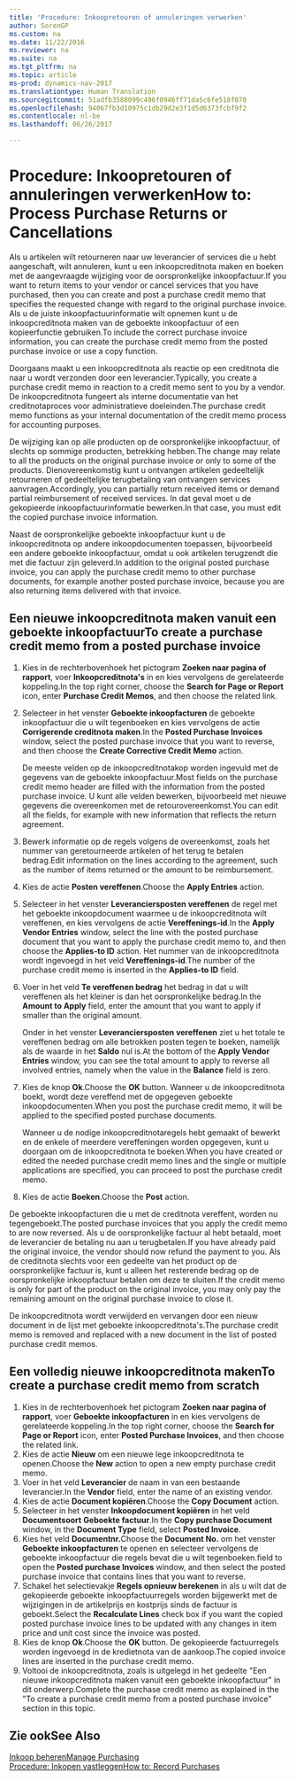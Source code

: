 ```yaml
---
title: 'Procedure: Inkoopretouren of annuleringen verwerken'
author: SorenGP
ms.custom: na
ms.date: 11/22/2016
ms.reviewer: na
ms.suite: na
ms.tgt_pltfrm: na
ms.topic: article
ms-prod: dynamics-nav-2017
ms.translationtype: Human Translation
ms.sourcegitcommit: 51adfb3588099c496f0946ff71da5c6fe518f070
ms.openlocfilehash: 94067fb3d10975c1db29d2e3f1d5d6373fcbf9f2
ms.contentlocale: nl-be
ms.lasthandoff: 06/26/2017

---
```


# <a name="how-to-process-purchase-returns-or-cancellations"></a><span data-ttu-id="10c27-102">Procedure: Inkoopretouren of annuleringen verwerken</span><span class="sxs-lookup"><span data-stu-id="10c27-102">How to: Process Purchase Returns or Cancellations</span></span>
<span data-ttu-id="10c27-103">Als u artikelen wilt retourneren naar uw leverancier of services die u hebt aangeschaft, wilt annuleren, kunt u een inkoopcreditnota maken en boeken met de aangevraagde wijziging voor de oorspronkelijke inkoopfactuur.</span><span class="sxs-lookup"><span data-stu-id="10c27-103">If you want to return items to your vendor or cancel services that you have purchased, then you can create and post a purchase credit memo that specifies the requested change with regard to the original purchase invoice.</span></span> <span data-ttu-id="10c27-104">Als u de juiste inkoopfactuurinformatie wilt opnemen kunt u de inkoopcreditnota maken van de geboekte inkoopfactuur of een kopieerfunctie gebruiken.</span><span class="sxs-lookup"><span data-stu-id="10c27-104">To include the correct purchase invoice information, you can create the purchase credit memo from the posted purchase invoice or use a copy function.</span></span>

<span data-ttu-id="10c27-105">Doorgaans maakt u een inkoopcreditnota als reactie op een creditnota die naar u wordt verzonden door een leverancier.</span><span class="sxs-lookup"><span data-stu-id="10c27-105">Typically, you create a purchase credit memo in reaction to a credit memo sent to you by a vendor.</span></span> <span data-ttu-id="10c27-106">De inkoopcreditnota fungeert als interne documentatie van het creditnotaproces voor administratieve doeleinden.</span><span class="sxs-lookup"><span data-stu-id="10c27-106">The purchase credit memo functions as your internal documentation of the credit memo process for accounting purposes.</span></span>

<span data-ttu-id="10c27-107">De wijziging kan op alle producten op de oorspronkelijke inkoopfactuur, of slechts op sommige producten, betrekking hebben.</span><span class="sxs-lookup"><span data-stu-id="10c27-107">The change may relate to all the products on the original purchase invoice or only to some of the products.</span></span> <span data-ttu-id="10c27-108">Dienovereenkomstig kunt u ontvangen artikelen gedeeltelijk retourneren of gedeeltelijke terugbetaling van ontvangen services aanvragen.</span><span class="sxs-lookup"><span data-stu-id="10c27-108">Accordingly, you can partially return received items or demand partial reimbursement of received services.</span></span> <span data-ttu-id="10c27-109">In dat geval moet u de gekopieerde inkoopfactuurinformatie bewerken.</span><span class="sxs-lookup"><span data-stu-id="10c27-109">In that case, you must edit the copied purchase invoice information.</span></span>

<span data-ttu-id="10c27-110">Naast de oorspronkelijke geboekte inkoopfactuur kunt u de inkoopcreditnota op andere inkoopdocumenten toepassen, bijvoorbeeld een andere geboekte inkoopfactuur, omdat u ook artikelen terugzendt die met die factuur zijn geleverd.</span><span class="sxs-lookup"><span data-stu-id="10c27-110">In addition to the original posted purchase invoice, you can apply the purchase credit memo to other purchase documents, for example another posted purchase invoice, because you are also returning items delivered with that invoice.</span></span>

## <a name="to-create-a-purchase-credit-memo-from-a-posted-purchase-invoice"></a><span data-ttu-id="10c27-111">Een nieuwe inkoopcreditnota maken vanuit een geboekte inkoopfactuur</span><span class="sxs-lookup"><span data-stu-id="10c27-111">To create a purchase credit memo from a posted purchase invoice</span></span>
1. <span data-ttu-id="10c27-112">Kies in de rechterbovenhoek het pictogram **Zoeken naar pagina of rapport**, voer **Inkoopcreditnota's** in en kies vervolgens de gerelateerde koppeling.</span><span class="sxs-lookup"><span data-stu-id="10c27-112">In the top right corner, choose the **Search for Page or Report** icon, enter **Purchase Credit Memos**, and then choose the related link.</span></span>  
2. <span data-ttu-id="10c27-113">Selecteer in het venster **Geboekte inkoopfacturen** de geboekte inkoopfactuur die u wilt tegenboeken en kies vervolgens de actie **Corrigerende creditnota maken**.</span><span class="sxs-lookup"><span data-stu-id="10c27-113">In the **Posted Purchase Invoices** window, select the posted purchase invoice that you want to reverse, and then choose the **Create Corrective Credit Memo** action.</span></span>

    <span data-ttu-id="10c27-114">De meeste velden op de inkoopcreditnotakop worden ingevuld met de gegevens van de geboekte inkoopfactuur.</span><span class="sxs-lookup"><span data-stu-id="10c27-114">Most fields on the purchase credit memo header are filled with the information from the posted purchase invoice.</span></span> <span data-ttu-id="10c27-115">U kunt alle velden bewerken, bijvoorbeeld met nieuwe gegevens die overeenkomen met de retourovereenkomst.</span><span class="sxs-lookup"><span data-stu-id="10c27-115">You can edit all the fields, for example with new information that reflects the return agreement.</span></span>
3. <span data-ttu-id="10c27-116">Bewerk informatie op de regels volgens de overeenkomst, zoals het nummer van geretourneerde artikelen of het terug te betalen bedrag.</span><span class="sxs-lookup"><span data-stu-id="10c27-116">Edit information on the lines according to the agreement, such as the number of items returned or the amount to be reimbursement.</span></span>
4. <span data-ttu-id="10c27-117">Kies de actie **Posten vereffenen**.</span><span class="sxs-lookup"><span data-stu-id="10c27-117">Choose the **Apply Entries** action.</span></span>
5. <span data-ttu-id="10c27-118">Selecteer in het venster **Leveranciersposten vereffenen** de regel met het geboekte inkoopdocument waarmee u de inkoopcreditnota wilt vereffenen, en kies vervolgens de actie **Vereffenings-id**.</span><span class="sxs-lookup"><span data-stu-id="10c27-118">In the **Apply Vendor Entries** window, select the line with the posted purchase document that you want to apply the purchase credit memo to, and then choose the **Applies-to ID** action.</span></span> <span data-ttu-id="10c27-119">Het nummer van de inkoopcreditnota wordt ingevoegd in het veld **Vereffenings-id**.</span><span class="sxs-lookup"><span data-stu-id="10c27-119">The number of the purchase credit memo is inserted in the **Applies-to ID** field.</span></span>
6. <span data-ttu-id="10c27-120">Voer in het veld **Te vereffenen bedrag** het bedrag in dat u wilt vereffenen als het kleiner is dan het oorspronkelijke bedrag.</span><span class="sxs-lookup"><span data-stu-id="10c27-120">In the **Amount to Apply** field, enter the amount that you want to apply if smaller than the original amount.</span></span>

    <span data-ttu-id="10c27-121">Onder in het venster **Leveranciersposten vereffenen** ziet u het totale te vereffenen bedrag om alle betrokken posten tegen te boeken, namelijk als de waarde in het **Saldo** nul is.</span><span class="sxs-lookup"><span data-stu-id="10c27-121">At the bottom of the **Apply Vendor Entries** window, you can see the total amount to apply to reverse all involved entries, namely when the value in the **Balance** field is zero.</span></span>
7. <span data-ttu-id="10c27-122">Kies de knop **Ok**.</span><span class="sxs-lookup"><span data-stu-id="10c27-122">Choose the **OK** button.</span></span> <span data-ttu-id="10c27-123">Wanneer u de inkoopcreditnota boekt, wordt deze vereffend met de opgegeven geboekte inkoopdocumenten.</span><span class="sxs-lookup"><span data-stu-id="10c27-123">When you post the purchase credit memo, it will be applied to the specified posted purchase documents.</span></span>

    <span data-ttu-id="10c27-124">Wanneer u de nodige inkoopcreditnotaregels hebt gemaakt of bewerkt en de enkele of meerdere vereffeningen worden opgegeven, kunt u doorgaan om de inkoopcreditnota te boeken.</span><span class="sxs-lookup"><span data-stu-id="10c27-124">When you have created or edited the needed purchase credit memo lines and the single or multiple applications are specified, you can proceed to post the purchase credit memo.</span></span>
8. <span data-ttu-id="10c27-125">Kies de actie **Boeken**.</span><span class="sxs-lookup"><span data-stu-id="10c27-125">Choose the **Post** action.</span></span>

<span data-ttu-id="10c27-126">De geboekte inkoopfacturen die u met de creditnota vereffent, worden nu tegengeboekt.</span><span class="sxs-lookup"><span data-stu-id="10c27-126">The posted purchase invoices that you apply the credit memo to are now reversed.</span></span> <span data-ttu-id="10c27-127">Als u de oorspronkelijke factuur al hebt betaald, moet de leverancier de betaling nu aan u terugbetalen.</span><span class="sxs-lookup"><span data-stu-id="10c27-127">If you have already paid the original invoice, the vendor should now refund the payment to you.</span></span> <span data-ttu-id="10c27-128">Als de creditnota slechts voor een gedeelte van het product op de oorspronkelijke factuur is, kunt u alleen het resterende bedrag op de oorspronkelijke inkoopfactuur betalen om deze te sluiten.</span><span class="sxs-lookup"><span data-stu-id="10c27-128">If the credit memo is only for part of the product on the original invoice, you may only pay the remaining amount on the original purchase invoice to close it.</span></span>

<span data-ttu-id="10c27-129">De inkoopcreditnota wordt verwijderd en vervangen door een nieuw document in de lijst met geboekte inkoopcreditnota's.</span><span class="sxs-lookup"><span data-stu-id="10c27-129">The purchase credit memo is removed and replaced with a new document in the list of posted purchase credit memos.</span></span>

## <a name="to-create-a-purchase-credit-memo-from-scratch"></a><span data-ttu-id="10c27-130">Een volledig nieuwe inkoopcreditnota maken</span><span class="sxs-lookup"><span data-stu-id="10c27-130">To create a purchase credit memo from scratch</span></span>
1. <span data-ttu-id="10c27-131">Kies in de rechterbovenhoek het pictogram **Zoeken naar pagina of rapport**, voer **Geboekte inkoopfacturen** in en kies vervolgens de gerelateerde koppeling.</span><span class="sxs-lookup"><span data-stu-id="10c27-131">In the top right corner, choose the **Search for Page or Report** icon, enter **Posted Purchase Invoices**, and then choose the related link.</span></span>
2. <span data-ttu-id="10c27-132">Kies de actie **Nieuw** om een nieuwe lege inkoopcreditnota te openen.</span><span class="sxs-lookup"><span data-stu-id="10c27-132">Choose the **New** action to open a new empty purchase credit memo.</span></span>
3. <span data-ttu-id="10c27-133">Voer in het veld **Leverancier** de naam in van een bestaande leverancier.</span><span class="sxs-lookup"><span data-stu-id="10c27-133">In the **Vendor** field, enter the name of an existing vendor.</span></span>
4. <span data-ttu-id="10c27-134">Kies de actie **Document kopiëren**.</span><span class="sxs-lookup"><span data-stu-id="10c27-134">Choose the **Copy Document** action.</span></span>
5. <span data-ttu-id="10c27-135">Selecteer in het venster **Inkoopdocument kopiëren** in het veld **Documentsoort** **Geboekte factuur**.</span><span class="sxs-lookup"><span data-stu-id="10c27-135">In the **Copy purchase Document** window, in the **Document Type** field, select **Posted Invoice**.</span></span>
6. <span data-ttu-id="10c27-136">Kies het veld **Documentnr.**</span><span class="sxs-lookup"><span data-stu-id="10c27-136">Choose the **Document No.**</span></span> <span data-ttu-id="10c27-137">om het venster **Geboekte inkoopfacturen** te openen en selecteer vervolgens de geboekte inkoopfactuur die regels bevat die u wilt tegenboeken.</span><span class="sxs-lookup"><span data-stu-id="10c27-137">field to open the **Posted purchase Invoices** window, and then select the posted purchase invoice that contains lines that you want to reverse.</span></span>
7. <span data-ttu-id="10c27-138">Schakel het selectievakje **Regels opnieuw berekenen** in als u wilt dat de gekopieerde geboekte inkoopfactuurregels worden bijgewerkt met de wijzigingen in de artikelprijs en kostprijs sinds de factuur is geboekt.</span><span class="sxs-lookup"><span data-stu-id="10c27-138">Select the **Recalculate Lines** check box if you want the copied posted purchase invoice lines to be updated with any changes in item price and unit cost since the invoice was posted.</span></span>
8. <span data-ttu-id="10c27-139">Kies de knop **Ok**.</span><span class="sxs-lookup"><span data-stu-id="10c27-139">Choose the **OK** button.</span></span> <span data-ttu-id="10c27-140">De gekopieerde factuurregels worden ingevoegd in de kredietnota van de aankoop.</span><span class="sxs-lookup"><span data-stu-id="10c27-140">The copied invoice lines are inserted in the purchase credit memo.</span></span>
9. <span data-ttu-id="10c27-141">Voltooi de inkoopcreditnota, zoals is uitgelegd in het gedeelte "Een nieuwe inkoopcreditnota maken vanuit een geboekte inkoopfactuur" in dit onderwerp.</span><span class="sxs-lookup"><span data-stu-id="10c27-141">Complete the purchase credit memo as explained in the "To create a purchase credit memo from a posted purchase invoice" section in this topic.</span></span>

## <a name="see-also"></a><span data-ttu-id="10c27-142">Zie ook</span><span class="sxs-lookup"><span data-stu-id="10c27-142">See Also</span></span>
[<span data-ttu-id="10c27-143">Inkoop beheren</span><span class="sxs-lookup"><span data-stu-id="10c27-143">Manage Purchasing</span></span>](purchasing-manage-purchasing.md)  
[<span data-ttu-id="10c27-144">Procedure: Inkopen vastleggen</span><span class="sxs-lookup"><span data-stu-id="10c27-144">How to: Record Purchases</span></span>](purchasing-how-record-purchases.md)  

